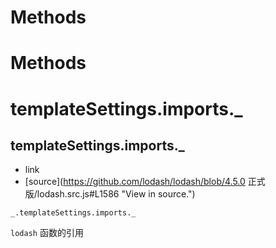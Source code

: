 # Methods

# Methods

# templateSettings.imports._

## templateSettings.imports._

*   link
*   [source](https://github.com/lodash/lodash/blob/4.5.0 正式版/lodash.src.js#L1586 "View in source.")

```
_.templateSettings.imports._ 
```

`lodash` 函数的引用